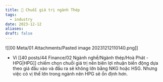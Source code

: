 ```yaml
---
title: 🌱 Chuỗi giá trị ngành Thép
tags:
  - industry
date: 2023-12-12
aliases: 
draft: false
---
```

![[00 Meta/01 Attachments/Pasted image 20231212110140.png]]

- Vì [[40 posts/44 Finance/02 Ngành nghề/Ngành thép/Hoà Phát - HPG|HPG]] chiếm chọn chuỗi giá trị nên biên lợi nhuận biến động dựa theo giá đầu vào và đầu ra sẽ không lớn bằng NKG hoặc HSG. Nhưng việc có vị thế lớn trong ngành nên HPG sẽ ổn định hơn.